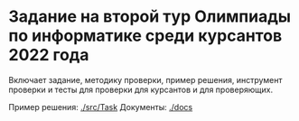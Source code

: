 # Задание на второй тур Олимпиады по информатике среди курсантов 2022 года

Включает задание, методику проверки, пример решения, инструмент проверки и тесты для проверки для курсантов и для проверяющих.

Пример решения: [./src/Task](https://github.com/vitaliy-art/OlympMil2022/tree/main/src/Task)
Документы: [./docs](https://github.com/vitaliy-art/OlympMil2022/tree/main/docs)
